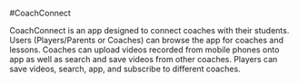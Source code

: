 #CoachConnect

CoachConnect is an app designed to connect coaches with their students.
Users (Players/Parents or Coaches) can browse the app for coaches and lessons.
Coaches can upload videos recorded from mobile phones onto app as well as search and save videos from other coaches.
Players can save videos, search, app, and subscribe to different coaches.